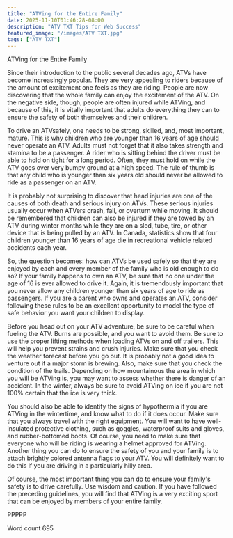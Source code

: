 ```yaml
---
title: "ATVing for the Entire Family"
date: 2025-11-10T01:46:28-08:00
description: "ATV TXT Tips for Web Success"
featured_image: "/images/ATV TXT.jpg"
tags: ["ATV TXT"]
---
```


ATVing for the Entire Family

Since their introduction to the public several decades ago, ATVs have become increasingly popular. They are very appealing to riders because of the amount of excitement one feels as they are riding. People are now discovering that the whole family can enjoy the excitement of the ATV. On the negative side, though, people are often injured while ATVing, and because of this, it is vitally important that adults do everything they can to ensure the safety of both themselves and their children.  

To drive an ATVsafely, one needs to be strong, skilled, and, most important, mature. This is why children who are younger than 16 years of age should never operate an ATV. Adults must not forget that it also takes strength and stamina to be a passenger. A rider who is sitting behind the driver must be able to hold on tight for a long period. Often, they must hold on while the ATV goes over very bumpy ground at a high speed. The rule of thumb is that any child who is younger than six years old should never be allowed to ride as a passenger on an ATV. 

It is probably not surprising to discover that head injuries are one of the causes of both death and serious injury on ATVs. These serious injuries usually occur when ATVers crash, fall, or overturn while moving. It should be remembered that children can also be injured if they are towed by an ATV during winter months while they are on a sled, tube, tire, or other device that is being pulled by an ATV. In Canada, statistics show that four children younger than 16 years of age die in recreational vehicle related accidents each year.

So, the question becomes: how can ATVs be used safely so that they are enjoyed by each and every member of the family who is old enough to do so? If your family happens to own an ATV, be sure that no one under the age of 16 is ever allowed to drive it. Again, it is tremendously important that you never allow any children younger than six years of age to ride as passengers. If you are a parent who owns and operates an ATV, consider following these rules to be an excellent opportunity to model the type of safe behavior you want your children to display.  

Before you head out on your ATV adventure, be sure to be careful when fueling the ATV. Burns are possible, and you want to avoid them. Be sure to use the proper lifting methods when loading ATVs on and off trailers. This will help you prevent strains and crush injuries. Make sure that you check the weather forecast before you go out. It is probably not a good idea to venture out if a major storm is brewing. Also, make sure that you check the condition of the trails. Depending on how mountainous the area in which you will be ATVing is, you may want to assess whether there is danger of an accident. In the winter, always be sure to avoid ATVing on ice if you are not 100% certain that the ice is very thick.  

You should also be able to identify the signs of hypothermia if you are ATVing in the wintertime, and know what to do if it does occur. Make sure that you always travel with the right equipment. You will want to have well-insulated protective clothing, such as goggles, waterproof suits and gloves, and rubber-bottomed boots. Of course, you need to make sure that everyone who will be riding is wearing a helmet approved for ATVing. Another thing you can do to ensure the safety of you and your family is to attach brightly colored antenna flags to your ATV. You will definitely want to do this if you are driving in a particularly hilly area.  

Of course, the most important thing you can do to ensure your family's safety is to drive carefully. Use wisdom and caution. If you have followed the preceding guidelines, you will find that ATVing is a very exciting sport that can be enjoyed by members of your entire family. 

PPPPP

Word count 695

